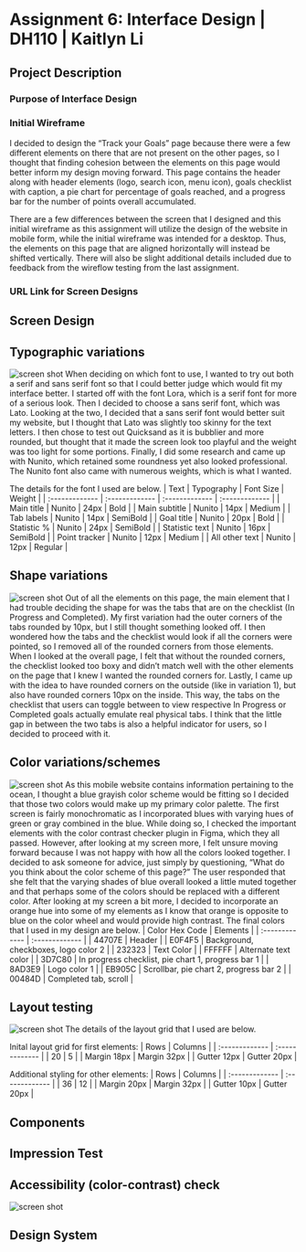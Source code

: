 # Assignment 6: Interface Design | DH110 | Kaitlyn Li
## Project Description
### Purpose of Interface Design
### Initial Wireframe
I decided to design the “Track your Goals” page because there were a few different elements on there that are not present on the other pages, so I thought that finding cohesion between the elements on this page would better inform my design moving forward. This page contains the header along with header elements (logo, search icon, menu icon), goals checklist with caption, a pie chart for percentage of goals reached, and a progress bar for the number of points overall accumulated. 

There are a few differences between the screen that I designed and this initial wireframe as this assignment will utilize the design of the website in mobile form, while the initial wireframe was intended for a desktop. Thus, the elements on this page that are aligned horizontally will instead be shifted vertically. There will also be slight additional details included due to feedback from the wireflow testing from the last assignment.
### URL Link for Screen Designs
## Screen Design
## Typographic variations
![screen shot](typography.png)
When deciding on which font to use, I wanted to try out both a serif and sans serif font so that I could better judge which would fit my interface better. 
I started off with the font Lora, which is a serif font for more of a serious look. Then I decided to choose a sans serif font, which was Lato. Looking at the two, I decided that a sans serif font would better suit my website, but I thought that Lato was slightly too skinny for the text letters. I then chose to test out Quicksand as it is bubblier and more rounded, but thought that it made the screen look too playful and the weight was too light for some portions. Finally, I did some research and came up with Nunito, which retained some roundness yet also looked professional. The Nunito font also came with numerous weights, which is what I wanted.

The details for the font I used are below. 
| Text  | Typography | Font Size | Weight |
| :------------- | :------------- | :------------- | :------------- |
| Main title | Nunito | 24px  | Bold |
| Main subtitle | Nunito | 14px  | Medium |
| Tab labels | Nunito | 14px  | SemiBold |
| Goal title | Nunito | 20px  | Bold |
| Statistic % | Nunito | 24px  | SemiBold |
| Statistic text | Nunito | 16px  | SemiBold |
| Point tracker | Nunito | 12px  | Medium |
| All other text | Nunito | 12px  | Regular |
## Shape variations
![screen shot](shape.png)
Out of all the elements on this page, the main element that I had trouble deciding the shape for was the tabs that are on the checklist (In Progress and Completed). My first variation had the outer corners of the tabs rounded by 10px, but I still thought something looked off. I then wondered how the tabs and the checklist would look if all the corners were pointed, so I removed all of the rounded corners from those elements. When I looked at the overall page, I felt that without the rounded corners, the checklist looked too boxy and didn’t match well with the other elements on the page that I knew I wanted the rounded corners for. Lastly, I came up with the idea to have rounded corners on the outside (like in variation 1), but also have rounded corners 10px on the inside. This way, the tabs on the checklist that users can toggle between to view respective In Progress or Completed goals actually emulate real physical tabs. I think that the little gap in between the two tabs is also a helpful indicator for users, so I decided to proceed with it. 
## Color variations/schemes
![screen shot](color.png)
As this mobile website contains information pertaining to the ocean, I thought a blue grayish color scheme would be fitting so I decided that those two colors would make up my primary color palette. The first screen is fairly monochromatic as I incorporated blues with varying hues of green or gray combined in the blue. While doing so, I checked the important elements with the color contrast checker plugin in Figma, which they all passed. However, after looking at my screen more, I felt unsure moving forward because I was not happy with how all the colors looked together. I decided to ask someone for advice, just simply by questioning, “What do you think about the color scheme of this page?” The user responded that she felt that the varying shades of blue overall looked a little muted together and that perhaps some of the colors should be replaced with a different color. After looking at my screen a bit more, I decided to incorporate an orange hue into some of my elements as I know that orange is opposite to blue on the color wheel and would provide high contrast.
The final colors that I used in my design are below.
| Color Hex Code  | Elements | 
| :------------- | :------------- |
| 44707E | Header  | 
| E0F4F5 | Background, checkboxes, logo color 2 |
| 232323 | Text Color |
| FFFFFF | Alternate text color |
| 3D7C80 | In progress checklist, pie chart 1, progress bar 1 |
| 8AD3E9 | Logo color 1 |
| EB905C | Scrollbar, pie chart 2, progress bar 2 |
| 00484D | Completed tab, scroll |
## Layout testing
![screen shot](Layout.png)
The details of the layout grid that I used are below.

Inital layout grid for first elements:
| Rows  | Columns | 
| :------------- | :------------- |
| 20 | 5 | 
| Margin 18px | Margin 32px |
| Gutter 12px | Gutter 20px |

Additional styling for other elements: 
| Rows  | Columns | 
| :------------- | :------------- |
| 36 | 12 | 
| Margin 20px | Margin 32px |
| Gutter 10px | Gutter 20px |
## Components
## Impression Test
## Accessibility (color-contrast) check
![screen shot](colorcontrastchecker.png)
## Design System
